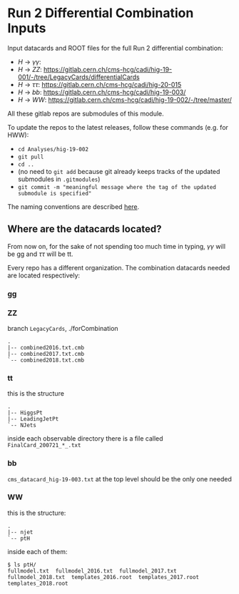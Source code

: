 # Run 2 Differential Combination Inputs

Input datacards and ROOT files for the full Run 2 differential combination:

- $H$ -> $\gamma \gamma$: 
- $H$ -> $ZZ$: https://gitlab.cern.ch/cms-hcg/cadi/hig-19-001/-/tree/LegacyCards/differentialCards
- $H$ -> $\tau\tau$: https://gitlab.cern.ch/cms-hcg/cadi/hig-20-015
- $H$ -> $bb$: https://gitlab.cern.ch/cms-hcg/cadi/hig-19-003/
- $H$ -> $WW$: https://gitlab.cern.ch/cms-hcg/cadi/hig-19-002/-/tree/master/

All these gitlab repos are submodules of this module. 

To update the repos to the latest releases, follow these commands (e.g. for HWW):
- ```cd Analyses/hig-19-002```
- ```git pull```
- ```cd ..```
- (no need to ```git add``` because git already keeps tracks of the updated submodules in ```.gitmodules```)
- ```git commit -m "meaningful message where the tag of the updated submodule is specified"```

The naming conventions are described [here](https://twiki.cern.ch/twiki/bin/viewauth/CMS/HiggsWG/HiggsDifferentialConventions).

## Where are the datacards located?
From now on, for the sake of not spending too much time in typing, $\gamma \gamma$ will be gg and $\tau \tau$ will be tt.

Every repo has a different organization. The combination datacards needed are located respectively:

### gg




### ZZ 

branch ```LegacyCards```, ./forCombination
```
.
|-- combined2016.txt.cmb
|-- combined2017.txt.cmb
`-- combined2018.txt.cmb
```
### tt
 this is the structure
```
.
|-- HiggsPt
|-- LeadingJetPt
`-- NJets
``` 
inside each observable directory there is a file called ```FinalCard_200721_*_.txt```

### bb 
```cms_datacard_hig-19-003.txt``` at the top level should be the only one needed

### WW
this is the structure:
```
.
|-- njet
`-- ptH
```
inside each of them:
```
$ ls ptH/
fullmodel.txt  fullmodel_2016.txt  fullmodel_2017.txt  fullmodel_2018.txt  templates_2016.root  templates_2017.root  templates_2018.root
```